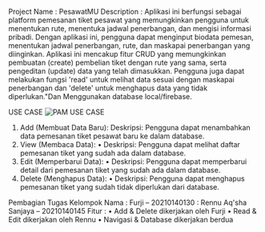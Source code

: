 Project Name	: PesawatMU
Description	:
Aplikasi ini berfungsi sebagai platform pemesanan tiket pesawat yang memungkinkan pengguna untuk menentukan rute, menentuka jadwal penerbangan, dan mengisi informasi pribadi. Dengan aplikasi ini, pengguna dapat menginput biodata pemesan, menentukan jadwal penerbangan, rute, dan maskapai penerbangan yang diinginkan. Aplikasi ini mencakup fitur CRUD yang memungkinkan pembuatan (create) pembelian tiket dengan rute yang sama, serta pengeditan (update) data yang telah dimasukkan. Pengguna juga dapat melakukan fungsi 'read' untuk melihat data sesuai dengan maskapai penerbangan dan 'delete' untuk menghapus data yang tidak diperlukan."Dan Menggunakan database local/firebase.

USE CASE
 ![PAM USE CASE](https://github.com/Furjii/FinalPAM/assets/115135515/c44e0087-16c6-4523-a2c3-302c71ef6d82)

1.	Add (Membuat Data Baru):
Deskripsi: Pengguna dapat menambahkan data pemesanan tiket pesawat baru ke dalam database.
2.	View (Membaca Data):
•	Deskripsi: Pengguna dapat melihat daftar pemesanan tiket yang sudah ada dalam database.
3.	Edit (Memperbarui Data):
•	Deskripsi: Pengguna dapat memperbarui detail dari pemesanan tiket yang sudah ada dalam database.
4.	Delete (Menghapus Data):
•	Deskripsi: Pengguna dapat menghapus pemesanan tiket yang sudah tidak diperlukan dari database.

Pembagian Tugas Kelompok
Nama	: Furji – 20210140130
	    : Rennu Aq'sha Sanjaya – 20210140145
Fitur	:
•	Add & Delete dikerjakan oleh Furji
•	Read & Edit dikerjakan oleh Rennu
• Navigasi & Database dikerjakan berdua

